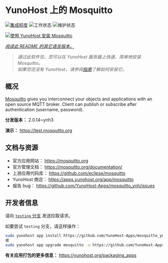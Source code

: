 <!--
注意：此 README 由 <https://github.com/YunoHost/apps/tree/master/tools/readme_generator> 自动生成
请勿手动编辑。
-->

# YunoHost 上的 Mosquitto

[![集成程度](https://dash.yunohost.org/integration/mosquitto.svg)](https://ci-apps.yunohost.org/ci/apps/mosquitto/) ![工作状态](https://ci-apps.yunohost.org/ci/badges/mosquitto.status.svg) ![维护状态](https://ci-apps.yunohost.org/ci/badges/mosquitto.maintain.svg)

[![使用 YunoHost 安装 Mosquitto](https://install-app.yunohost.org/install-with-yunohost.svg)](https://install-app.yunohost.org/?app=mosquitto)

*[阅读此 README 的其它语言版本。](./ALL_README.md)*

> *通过此软件包，您可以在 YunoHost 服务器上快速、简单地安装 Mosquitto。*  
> *如果您还没有 YunoHost，请参阅[指南](https://yunohost.org/install)了解如何安装它。*

## 概况

[Mosquitto](https://mosquitto.org/) gives you interconnect your objects and applications with an open source MQTT broker. Client can publish or subscribe after authentication (username, password).


**分发版本：** 2.0.14~ynh3

**演示：** <https://test.mosquitto.org>
## 文档与资源

- 官方应用网站： <https://mosquitto.org>
- 官方管理文档： <https://mosquitto.org/documentation/>
- 上游应用代码库： <https://github.com/eclipse/mosquitto>
- YunoHost 商店： <https://apps.yunohost.org/app/mosquitto>
- 报告 bug： <https://github.com/YunoHost-Apps/mosquitto_ynh/issues>

## 开发者信息

请向 [`testing` 分支](https://github.com/YunoHost-Apps/mosquitto_ynh/tree/testing) 发送拉取请求。

如要尝试 `testing` 分支，请这样操作：

```bash
sudo yunohost app install https://github.com/YunoHost-Apps/mosquitto_ynh/tree/testing --debug
或
sudo yunohost app upgrade mosquitto -u https://github.com/YunoHost-Apps/mosquitto_ynh/tree/testing --debug
```

**有关应用打包的更多信息：** <https://yunohost.org/packaging_apps>
